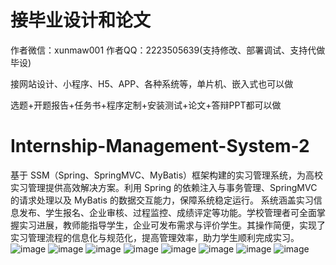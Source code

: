 # 接毕业设计和论文
作者微信：xunmaw001  作者QQ：2223505639(支持修改、部署调试、支持代做毕设)

接网站设计、小程序、H5、APP、各种系统等，单片机、嵌入式也可以做

选题+开题报告+任务书+程序定制+安装测试+论文+答辩PPT都可以做
# Internship-Management-System-2
基于 SSM（Spring、SpringMVC、MyBatis）框架构建的实习管理系统，为高校实习管理提供高效解决方案。利用 Spring 的依赖注入与事务管理、SpringMVC 的请求处理以及 MyBatis 的数据交互能力，保障系统稳定运行。  系统涵盖实习信息发布、学生报名、企业审核、过程监控、成绩评定等功能。学校管理者可全面掌握实习进展，教师能指导学生，企业可发布需求与评价学生。其操作简便，实现了实习管理流程的信息化与规范化，提高管理效率，助力学生顺利完成实习。 
![image](https://github.com/user-attachments/assets/f9f129a7-6b4f-4853-80bd-1681cad9cbae)
![image](https://github.com/user-attachments/assets/147bf09a-a5db-4223-9275-113b5352669d)
![image](https://github.com/user-attachments/assets/6971ff30-c669-4c34-b9de-92446a69e7af)
![image](https://github.com/user-attachments/assets/755753bc-71dc-444a-84bf-4f8f517a455f)
![image](https://github.com/user-attachments/assets/fc4d982b-e574-4225-8655-3a955ad350f0)
![image](https://github.com/user-attachments/assets/ad3d2884-2482-4bac-9ff6-4f02ff0ae65b)
![image](https://github.com/user-attachments/assets/099b1990-fa00-42e1-ace8-af942f887f5f)
![image](https://github.com/user-attachments/assets/a2a2e427-31a4-422e-ba8c-57c31c9c83aa)
